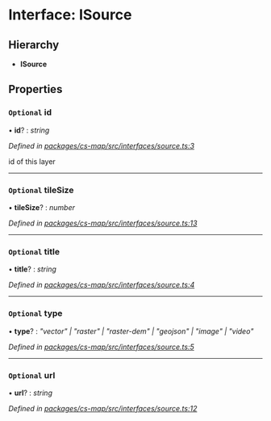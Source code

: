 # Interface: ISource

## Hierarchy

* **ISource**

## Properties

### `Optional` id

• **id**? : *string*

*Defined in [packages/cs-map/src/interfaces/source.ts:3](https://github.com/TNOCS/csnext/blob/34474da7/packages/cs-map/src/interfaces/source.ts#L3)*

id of this layer

___

### `Optional` tileSize

• **tileSize**? : *number*

*Defined in [packages/cs-map/src/interfaces/source.ts:13](https://github.com/TNOCS/csnext/blob/34474da7/packages/cs-map/src/interfaces/source.ts#L13)*

___

### `Optional` title

• **title**? : *string*

*Defined in [packages/cs-map/src/interfaces/source.ts:4](https://github.com/TNOCS/csnext/blob/34474da7/packages/cs-map/src/interfaces/source.ts#L4)*

___

### `Optional` type

• **type**? : *"vector" | "raster" | "raster-dem" | "geojson" | "image" | "video"*

*Defined in [packages/cs-map/src/interfaces/source.ts:5](https://github.com/TNOCS/csnext/blob/34474da7/packages/cs-map/src/interfaces/source.ts#L5)*

___

### `Optional` url

• **url**? : *string*

*Defined in [packages/cs-map/src/interfaces/source.ts:12](https://github.com/TNOCS/csnext/blob/34474da7/packages/cs-map/src/interfaces/source.ts#L12)*
